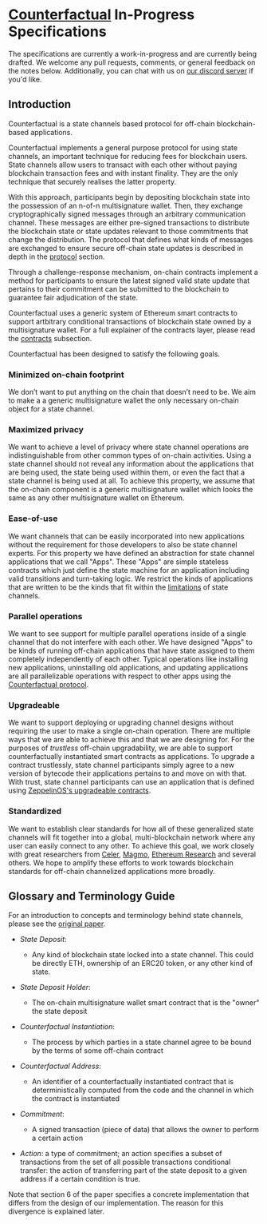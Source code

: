 # [Counterfactual](https://counterfactual.com) In-Progress Specifications 

The specifications are currently a work-in-progress and are currently being drafted. We welcome any pull requests, comments, or general feedback on the notes below. Additionally, you can chat with us on [our discord server](https://counterfactual.com/chat) if you'd like.

## Introduction

Counterfactual is a state channels based protocol for off-chain blockchain-based applications.

Counterfactual implements a general purpose protocol for using state channels, an important technique for reducing fees for blockchain users. State channels allow users to transact with each other without paying blockchain transaction fees and with instant finality. They are the only technique that securely realises the latter property.

With this approach, participants begin by depositing blockchain state into the possession of an n-of-n multisignature wallet. Then, they exchange cryptographically signed messages through an arbitrary communication channel. These messages are either pre-signed transactions to distribute the blockchain state or state updates relevant to those commitments that change the distribution. The protocol that defines what kinds of messages are exchanged to ensure secure off-chain state updates is described in depth in the [protocol](/v0/protocols.md) section.

Through a challenge-response mechanism, on-chain contracts implement a method for participants to ensure the latest signed valid state update that pertains to their commitment can be submitted to the blockchain to guarantee fair adjudication of the state.

Counterfactual uses a generic system of Ethereum smart contracts to support artbitrary conditional transactions of blockchain state owned by a multisignature wallet. For a full explainer of the contracts layer, please read the [contracts](/v0/contracts.md) subsection.

Counterfactual has been designed to satisfy the following goals.

### Minimized on-chain footprint

We don’t want to put anything on the chain that doesn’t need to be. We aim to make a a generic multisignature wallet the only necessary on-chain object for a state channel.

### Maximized privacy

We want to achieve a level of privacy where state channel operations are indistinguishable from other common types of on-chain activities. Using a state channel should not reveal any information about the applications that are being used, the state being used within them, or even the fact that a state channel is being used at all. To achieve this property, we assume that the on-chain component is a generic multisignature wallet which looks the same as any other multisignature wallet on Ethereum.

### Ease-of-use

We want channels that can be easily incorporated into new applications without the requirement for those developers to also be state channel experts. For this property we have defined an abstraction for state channel applications that we call "Apps". These "Apps" are simple stateless contracts which just define the state machine for an application including valid transitions and turn-taking logic. We restrict the kinds of applications that are written to be the kinds that fit within the [limitations](#limitations) of state channels.

### Parallel operations

We want to see support for multiple parallel operations inside of a single channel that do not interfere with each other. We have designed "Apps" to be kinds of running off-chain applications that have state assigned to them completely independently of each other. Typical operations like installing new applications, uninstalling old applications, and updating applications are all parallelizable operations with respect to other apps using the [Counterfactual protocol](/v0/protocols.md).

### Upgradeable

We want to support deploying or upgrading channel designs without requiring the user to make a single on-chain operation. There are multiple ways that we are able to achieve this and that we are designing for. For the purposes of _trustless_ off-chain upgradability, we are able to support counterfactually instantiated smart contracts as applications. To upgrade a contract trustlessly, state channel participants simply agree to a new version of bytecode their applications pertains to and move on with that. With trust, state channel participants can use an application that is defined using [ZeppelinOS's upgradeable contracts](https://docs.zeppelinos.org/docs/building.html).

### Standardized

We want to establish clear standards for how all of these generalized state channels will fit together into a global, multi-blockchain network where any user can easily connect to any other. To achieve this goal, we work closely with great researchers from [Celer](https://celer.network), [Magmo](https://magmo.com), [Ethereum Research](http://eth.sg) and several others. We hope to amplify these efforts to work towards blockchain standards for off-chain channelized applications more broadly.

## Glossary and Terminology Guide

For an introduction to concepts and terminology behind state channels, please see the [original paper](https://l4.ventures/papers/statechannels.pdf).

- _State Deposit_:
  - Any kind of blockchain state locked into a state channel. This could be directly ETH, ownership of an ERC20 token, or any other kind of state.
  
- _State Deposit Holder_:
  - The on-chain multisignature wallet smart contract that is the "owner" the state deposit

- _Counterfactual Instantiation_:
  - The process by which parties in a state channel agree to be bound by the terms of some off-chain contract
  
- _Counterfactual Address_:
  - An identifier of a counterfactually instantiated contract that is deterministically computed from the code and the channel in which the contract is instantiated

- _Commitment_:
  - A signed transaction (piece of data) that allows the owner to perform a certain action
 
- _Action_: a type of commitment; an action specifies a subset of transactions from the set of all possible transactions
conditional transfer: the action of transferring part of the state deposit to a given address if a certain condition is true.

Note that section 6 of the paper specifies a concrete implementation that differs from the design of our implementation. The reason for this divergence is explained later.
